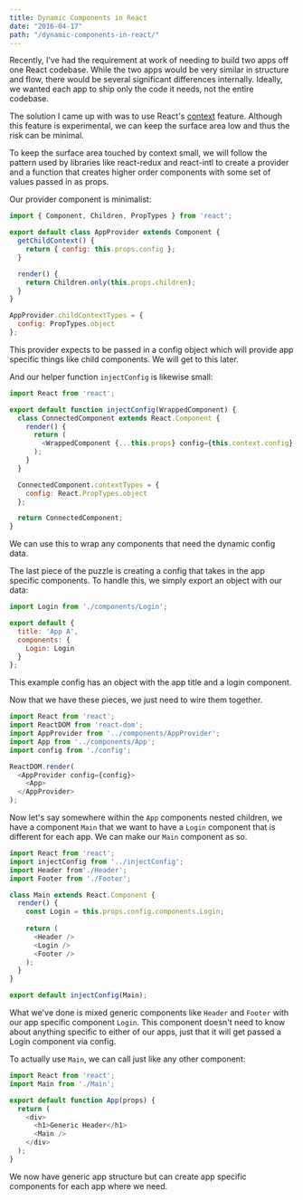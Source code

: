 ```yaml
---
title: Dynamic Components in React
date: "2016-04-17"
path: "/dynamic-components-in-react/"
---
```


Recently, I've had the requirement at work of needing to build two apps off one React codebase.  While the two apps would be very similar in structure and flow, there would be several significant differences internally.  Ideally, we wanted each app to ship only the code it needs, not the entire codebase.

The solution I came up with was to use React's [context](https://facebook.github.io/react/docs/context.html) feature.  Although this feature is experimental, we can keep the surface area low and thus the risk can be minimal.

To keep the surface area touched by context small, we will follow the pattern used by libraries like react-redux and react-intl to create a provider and a function that creates higher order components with some set of values passed in as props.

Our provider component is minimalist:
```js
import { Component, Children, PropTypes } from 'react';

export default class AppProvider extends Component {
  getChildContext() {
    return { config: this.props.config };
  }

  render() {
    return Children.only(this.props.children);
  }
}

AppProvider.childContextTypes = {
  config: PropTypes.object
};
```
This provider expects to be passed in a config object which will provide app specific things like child components.  We will get to this later.

And our helper function `injectConfig` is likewise small:
```js
import React from 'react';

export default function injectConfig(WrappedComponent) {
  class ConnectedComponent extends React.Component {
    render() {
      return (
        <WrappedComponent {...this.props} config={this.context.config} />
      );
    }
  }

  ConnectedComponent.contextTypes = {
    config: React.PropTypes.object
  };

  return ConnectedComponent;
}
```
We can use this to wrap any components that need the dynamic config data.

The last piece of the puzzle is creating a config that takes in the app specific components. To handle this, we simply export an object with our data:
```js
import Login from './components/Login';

export default {
  title: 'App A',
  components: {
    Login: Login
  }
};
```
This example config has an object with the app title and a login component.

Now that we have these pieces, we just need to wire them together.
```js
import React from 'react';
import ReactDOM from 'react-dom';
import AppProvider from '../components/AppProvider';
import App from '../components/App';
import config from './config';

ReactDOM.render(
  <AppProvider config={config}>
    <App>
  </AppProvider>
);
```

Now let's say somewhere within the `App` components nested children, we have a component `Main` that we want to have a `Login` component that is different for each app.  We can make our `Main` component as so.

```js
import React from 'react';
import injectConfig from '../injectConfig';
import Header from'./Header';
import Footer from './Footer';

class Main extends React.Component {
  render() {
    const Login = this.props.config.components.Login;
    
    return (
      <Header />
      <Login />
      <Footer />
    );
  }
}

export default injectConfig(Main);
```

What we've done is mixed generic components like `Header` and `Footer` with our app specific component `Login`.  This component doesn't need to know about anything specific to either of our apps, just that it will get passed a Login component via config.

To actually use `Main`, we can call just like any other component:
```js
import React from 'react';
import Main from './Main';

export default function App(props) {
  return (
    <div>
      <h1>Generic Header</h1>
      <Main />
    </div>
  );
}
```

We now have generic app structure but can create app specific components for each app where we need.
